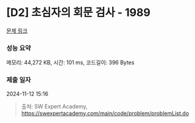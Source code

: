 # [D2] 초심자의 회문 검사 - 1989 

[문제 링크](https://swexpertacademy.com/main/code/problem/problemDetail.do?contestProbId=AV5PyTLqAf4DFAUq) 

### 성능 요약

메모리: 44,272 KB, 시간: 101 ms, 코드길이: 396 Bytes

### 제출 일자

2024-11-12 15:16



> 출처: SW Expert Academy, https://swexpertacademy.com/main/code/problem/problemList.do